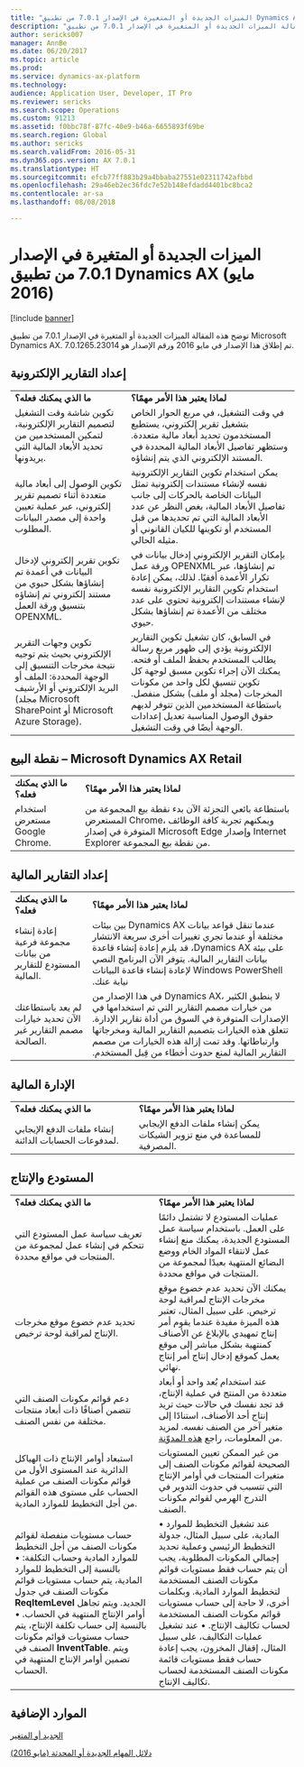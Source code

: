 ```yaml
---
title: "الميزات الجديدة أو المتغيرة في الإصدار 7.0.1 من تطبيق Dynamics AX (مايو 2016)"
description: "توضح هذه المقالة الميزات الجديدة أو المتغيرة في الإصدار 7.0.1 من تطبيق Microsoft Dynamics AX. تم إطلاق هذا الإصدار في مايو 2016 ورقم الإصدار هو 7.0.1265.23014."
author: sericks007
manager: AnnBe
ms.date: 06/20/2017
ms.topic: article
ms.prod: 
ms.service: dynamics-ax-platform
ms.technology: 
audience: Application User, Developer, IT Pro
ms.reviewer: sericks
ms.search.scope: Operations
ms.custom: 91213
ms.assetid: f0bbc78f-87fc-40e9-b46a-6655893f69be
ms.search.region: Global
ms.author: sericks
ms.search.validFrom: 2016-05-31
ms.dyn365.ops.version: AX 7.0.1
ms.translationtype: HT
ms.sourcegitcommit: efcb77ff883b29a4bbaba27551e02311742afbbd
ms.openlocfilehash: 29a46eb2ec36fdc7e52b148efdadd4401bc8bca2
ms.contentlocale: ar-sa
ms.lasthandoff: 08/08/2018

---
```


# <a name="whats-new-or-changed-in-dynamics-ax-application-version-701-may-2016"></a>الميزات الجديدة أو المتغيرة في الإصدار 7.0.1 من تطبيق Dynamics AX (مايو 2016)

[!include [banner](../includes/banner.md)]

توضح هذه المقالة الميزات الجديدة أو المتغيرة في الإصدار 7.0.1 من تطبيق Microsoft Dynamics AX. تم إطلاق هذا الإصدار في مايو 2016 ورقم الإصدار هو 7.0.1265.23014.

<a name="electronic-reporting-er"></a>إعداد التقارير الإلكترونية
-------------------------

|                                                                                                                                                                                        |                                                                                                                                                                                                                                                                                                                                                        |
|----------------------------------------------------------------------------------------------------------------------------------------------------------------------------------------|--------------------------------------------------------------------------------------------------------------------------------------------------------------------------------------------------------------------------------------------------------------------------------------------------------------------------------------------------------|
| **ما الذي يمكنك فعله؟**                                                                                                                                                                   | **لماذا يعتبر هذا الأمر مهمًا؟**                                                                                                                                                                                                                                                                                                                             |
| تكوين شاشة وقت التشغيل لتصميم التقارير الإلكترونية، لتمكين المستخدمين من تحديد الأبعاد المالية التي يريدونها.                                     | في وقت التشغيل، في مربع الحوار الخاص بتشغيل تقرير إلكتروني، يستطيع المستخدمون تحديد أبعاد مالية متعددة. وستظهر تفاصيل الأبعاد المالية المحددة في المستند الإلكتروني الذي يتم إنشاؤه.                                                                                                                              |
| تكوين الوصول إلى أبعاد مالية متعددة أثناء تصميم تقرير إلكتروني، عبر عملية تعيين واحدة إلى مصدر البيانات المطلوب.                                                  | يمكن استخدام تكوين التقارير الإلكترونية نفسه لإنشاء مستندات إلكترونية تمثل البيانات الخاصة بالحركات‬ إلى جانب تفاصيل الأبعاد المالية، بغض النظر عن عدد الأبعاد المالية التي تم تحديدها من قبل المستخدم أو تكوينها للكيان القانوني أو مثيله الحالي.                                             |
| تكوين تقرير إلكتروني لإدخال البيانات في أعمدة تم إنشاؤها بشكل حيوي من مستند إلكتروني تم إنشاؤه بتنسيق ورقة العمل OPENXML.                                           | بإمكان التقرير الإلكتروني إدخال بيانات في ورقة عمل OPENXML تم إنشاؤها، عبر تكرار الأعمدة أفقيًا. لذلك، يمكن إعادة استخدام تكوين التقارير الإلكترونية نفسه لإنشاء مستندات إلكترونية تحتوي على عدد مختلف من الأعمدة تم إنشاؤها بشكل حيوي.                                                                                 |
| تكوين وجهات التقرير الإلكتروني بحيث يتم توجيه نتيجة مخرجات التنسيق إلى الوجهة المحددة: الملف أو البريد الإلكتروني أو الأرشيف (مجلد Microsoft SharePoint أو Microsoft Azure Storage). | في السابق، كان تشغيل تكوين التقارير الإلكترونية يؤدي إلى ظهور مربع رسالة يطالب المستخدم بحفظ الملف أو فتحه. يمكنك الآن إجراء تكوين مسبق لوجهة كل تكوين تنسيق لكل واحد من مكونات المخرجات (مجلد أو ملف) بشكل منفصل. باستطاعة المستخدمين الذين تتوفر لديهم حقوق الوصول المناسبة تعديل إعدادات الوجهة أيضًا في وقت التشغيل. |

## <a name="pos--microsoft-dynamics-ax-retail"></a>نقطة البيع – Microsoft Dynamics AX Retail

|                                |                                                                                                                                                                                         |
|--------------------------------|-----------------------------------------------------------------------------------------------------------------------------------------------------------------------------------------|
| **ما الذي يمكنك فعله؟**           | **لماذا يعتبر هذا الأمر مهمًا؟**                                                                                                                                                              |
| استخدام مستعرض Google Chrome. | باستطاعة بائعي التجزئة الآن بدء نقطة بيع المجموعة من المستعرض Chrome، ويمكنهم تجربة كافة الوظائف المتوفرة في إصدار Microsoft Edge وإصدار Internet Explorer من نقطة بيع المجموعة. |

## <a name="financial-reporting"></a>إعداد التقارير المالية

|                                                                     |                                                                                                                                                                                                                                                                                                                    |
|---------------------------------------------------------------------|--------------------------------------------------------------------------------------------------------------------------------------------------------------------------------------------------------------------------------------------------------------------------------------------------------------------|
| **ما الذي يمكنك فعله؟**                                                | **لماذا يعتبر هذا الأمر مهمًا؟**                                                                                                                                                                                                                                                                                         |
| إعادة إنشاء مجموعة فرعية من بيانات المستودع للتقارير المالية.                          | ‏‫عندما تنقل قواعد بيانات Dynamics AX بين بيئات مختلفة أو عندما تجري تغييرات أخرى سريعة الانتشار على بيئة Dynamics AX، قد يلزم إعادة إنشاء قاعدة بيانات التقارير المالية. يتوفر الآن البرنامج النصي Windows PowerShell لإعادة إنشاء قاعدة البيانات نيابة عنك.‬                                                                |
| لم يعد باستطاعتك الآن تحديد خيارات مصمم التقارير غير الصالحة. | في هذا الإصدار من Dynamics AX، لا ينطبق الكثير من خيارات مصمم التقارير التي تم استخدامها في الإصدارات المتوفرة في السوق من أداة تقارير الإدارة‬. ‏‫تتعلق هذه الخيارات بتصميم التقارير المالية ومخرجاتها وارتباطاتها. وقد تمت إزالة هذه الخيارات من مصمم التقارير المالية لمنع حدوث أخطاء من قِبل المستخدم.‬ |

## <a name="financial-management"></a>الإدارة المالية

|                                                            |                                                                  |
|------------------------------------------------------------|------------------------------------------------------------------|
| **ما الذي يمكنك فعله؟**                                       | **لماذا يعتبر هذا الأمر مهمًا؟**                                       |
| إنشاء ملفات الدفع الإيجابي لمدفوعات الحسابات الدائنة. | يمكن إنشاء ملفات الدفع الإيجابي للمساعدة في منع تزوير الشيكات المصرفية. |

## <a name="warehouse-and-production"></a>المستودع والإنتاج

|                                                                                                                                                                                                                                                                                                                                                                                         |                                                                                                                                                                                                                                                                                                                                                                                                                                         |
|-----------------------------------------------------------------------------------------------------------------------------------------------------------------------------------------------------------------------------------------------------------------------------------------------------------------------------------------------------------------------------------------|-----------------------------------------------------------------------------------------------------------------------------------------------------------------------------------------------------------------------------------------------------------------------------------------------------------------------------------------------------------------------------------------------------------------------------------------|
| **ما الذي يمكنك فعله؟**                                                                                                                                                                                                                                                                                                                                                                    | **لماذا يعتبر هذا الأمر مهمًا؟**                                                                                                                                                                                                                                                                                                                                                                                                              |
| تعريف سياسة عمل المستودع التي تتحكم في إنشاء عمل لمجموعة من المنتجات في مواقع محددة.                                                                                                                                                                                                                                                                          | عمليات المستودع لا تشتمل دائمًا على العمل. باستخدام سياسة عمل المستودع الجديدة، يمكنك منع إنشاء عمل لانتقاء المواد الخام ووضع البضائع المنتهية بعيدًا لمجموعة من المنتجات في مواقع محددة.                                                                                                                                                                                                     |
| تحديد عدم خضوع موقع مخرجات الإنتاج لمراقبة لوحة ترخيص.                                                                                                                                                                                                                                                                                                               | يمكنك الآن تحديد عدم خضوع موقع مخرجات الإنتاج لمراقبة لوحة ترخيص. على سبيل المثال، تعتبر هذه الميزة مفيدة عندما يقوم أمر إنتاج تمهيدي بالإبلاغ عن الأصناف كمنتهية بشكل مباشر إلى موقع يعمل كموقع إدخال إنتاج أمر إنتاج نهائي.                                                                                                                                                     |
| دعم قوائم مكونات الصنف‬ التي تتضمن أصنافًا ذات أبعاد منتجات مختلفة من نفس الصنف.                                                                                                                                                                                                                                                                                                     | عند استخدام بُعد واحد أو أبعاد متعددة من المنتج في عملية الإنتاج، قد تجد نفسك في حالات حيث تريد إنتاج أحد الأصناف، استنادًا إلى متغير آخر من الصنف نفسه. لمزيد من المعلومات، راجع [هذه المدوّنة](https://blogs.msdn.microsoft.com/axmfg/2015/12/22/support-for-boms-that-includes-items-with-different-product-dimensions-of-the-same-item/).                                                                  |
| استبعاد أوامر الإنتاج ذات الهياكل الدائرية عند المستوى الأول من قوائم مكونات الصنف من عملية الحساب على مستوى هذه القوائم من أجل التخطيط للموارد المادية.                                                                                                                                                                                                                                     | من غير الممكن تعيين المستويات الصحيحة لقوائم مكونات الصنف إلى متغيرات المنتجات في أوامر الإنتاج التي تتسبب في حدوث التدوير في التدرج الهرمي لقوائم مكونات الصنف.                                                                                                                                                                                                                                                                                                  |
| ‏‫حساب مستويات منفصلة لقوائم مكونات الصنف من أجل التخطيط للموارد المادية وحساب التكلفة:‬ • بالنسبة إلى التخطيط للموارد المادية، يتم حساب مستويات قوائم مكونات الصنف في جدول **ReqItemLevel** الجديد. ويتم تجاهل أوامر الإنتاج المنتهية في الحساب. • بالنسبة إلى حساب تكلفة الإنتاج، يتم حساب مستويات قوائم مكونات الصنف في **InventTable**. ويتم تضمين أوامر الإنتاج المنتهية في الحساب. | • عند تشغيل التخطيط للموارد المادية، على سبيل المثال، جدولة التخطيط الرئيسي وعملية تحديد إجمالي المكونات المطلوبة‬، يجب أن يتم حساب فقط مستويات قوائم مكونات الصنف المستخدمة لتخطيط الموارد المادية. وبكلمات أخرى، لا حاجة إلى حساب مستويات قوائم مكونات الصنف المستخدمة لحساب تكاليف الإنتاج. • عند تشغيل عمليات التكاليف، على سبيل المثال، إقفال المخزون، يجب إعادة حساب فقط مستويات قائمة مكونات الصنف المستخدمة لحساب تكاليف الإنتاج. |



<a name="additional-resources"></a>الموارد الإضافية
--------

[الجديد أو المتغير](whats-new-changed.md)

[دلائل المهام الجديدة أو المحدثة (مايو 2016)](new-updated-task-guides-available-may-2016.md)




